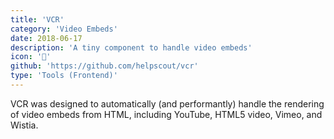 ```yaml
---
title: 'VCR'
category: 'Video Embeds'
date: 2018-06-17
description: 'A tiny component to handle video embeds'
icon: '📼'
github: 'https://github.com/helpscout/vcr'
type: 'Tools (Frontend)'
---
```


VCR was designed to automatically (and performantly) handle the rendering of video embeds from HTML, including YouTube, HTML5 video, Vimeo, and Wistia.
